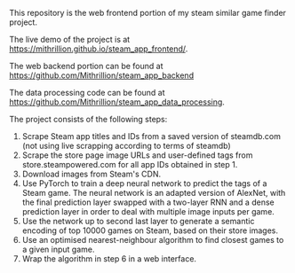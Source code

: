 This repository is the web frontend portion of my steam similar game finder project. 

The live demo of the project is at https://mithrillion.github.io/steam_app_frontend/. 

The web backend portion can be found at https://github.com/Mithrillion/steam_app_backend 

The data processing code can be found at https://github.com/Mithrillion/steam_app_data_processing.


The project consists of the following steps:

1. Scrape Steam app titles and IDs from a saved version of steamdb.com (not using live scrapping according to terms of steamdb)
2. Scrape the store page image URLs and user-defined tags from store.steampowered.com for all app IDs obtained in step 1.
3. Download images from Steam's CDN.
4. Use PyTorch to train a deep neural network to predict the tags of a Steam game. The neural network is an adapted version of AlexNet, with the final prediction layer swapped with a two-layer RNN and a dense prediction layer in order to deal with multiple image inputs per game.
5. Use the network up to second last layer to generate a semantic encoding of top 10000 games on Steam, based on their store images.
6. Use an optimised nearest-neighbour algorithm to find closest games to a given input game.
7. Wrap the algorithm in step 6 in a web interface.
